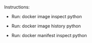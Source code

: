 Instructions:

- Run: docker image inspect python

- Run: docker image history python

- Run: docker manifest inspect python